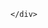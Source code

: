 <!DOCTYPE html>
<html lang="en">
<head>
    <meta charset="UTF-8">
    <meta name="viewport" content="width=device-width, initial-scale=1.0">
    <title>Document</title>
    <style>
        .top{
            position: absolute;
            width: 60px;
            height: 350px;
            top: 0;
            right: 0;
            background-color: red;
        }
        .bottom{
             position: absolute;
            width: 60px;
            height: 200px;
            bottom: 0;
            right: 0;
            background-color: red;
        }
    </style>
</head>
<body>
    <div id="contain">
 
    </div>
</body>
<script>
    let contain = document.getElementById("contain");
    let moveleft;
    let speed = 0;
    let speed1 = 0;
    function generatingobstacles(){

let position = 1200;
const obstacle = document.createElement("div");
const obstacle2 = document.createElement("div");
obstacle.className = "top";
obstacle2.className = "bottom";
contain.appendChild(obstacle);
contain.appendChild(obstacle2);

let topheight = Math.floor(Math.random()*381)+40;
        let bottomheight = Math.floor(Math.random()*231)+40;

obstacle.style.left = position + "px";
obstacle2.style.left = position + "px";

obstacle.style.height = topheight + "px";
       obstacle2.style.height = bottomheight + "px";

let moveleft = setInterval(function(){
    position -= 6;
    obstacle.style.left = position + "px";
    obstacle2.style.left = position + "px";

    
    /*if(position > 0&&position<66&&bottom<60){
        contain.removeChild(obstacle);
        clearInterval(moveleft);
        //alert("gameOver");
        gameOvertrue = true;
        over.innerHTML = "game over!!!";
        over.style.display = "block";
        dino.style.display = "none"
        contain.style.display = "none";
    }*/
},20);

setTimeout(generatingobstacles , 1000);
    
/*if(gameOvertrue === false){
   let randomTime = Math.random() * 4000;
    setTimeout(generatingobstacles , randomTime);
    
    }*/


}
generatingobstacles();
    /*function start(){
        const wall_1 = document.createElement("div");
        const wall_2 = document.createElement("div");

       /* wall_1.style.right = speed + "px";
        wall_2.style.right = speed + "px";*/

        /*contain.appendChild(wall_1);
        contain.appendChild(wall_2);

        let topheight = Math.floor(Math.random()*381)+40;
        let bottomheight = Math.floor(Math.random()*231)+40;

        moveleft = setInterval(function(){
             speed += 3;
             speed1 += 3
             wall_1.style.right = speed + "px";
             wall_2.style.right = speed1 + "px";
        } ,20);
      
        wall_1.style.height = topheight + "px";
        wall_2.style.height = bottomheight + "px";

        wall_1.className = "top";
        wall_2.className = "bottom";

        setTimeout(start , 2000);
    }*/
    
        //start();
    
</script>
</html>

